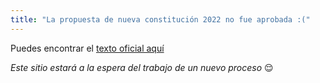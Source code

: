 ```yaml
---
title: "La propuesta de nueva constitución 2022 no fue aprobada :("
---
```


Puedes encontrar el [texto oficial aquí](https://www.chileconvencion.cl/wp-content/uploads/2022/08/Texto-CPR-2022-entregado-al-Pdte-y-publicado-en-la-web-el-4-de-julio.pdf)

*Este sitio estará a la espera del trabajo de un nuevo proceso* 😌


